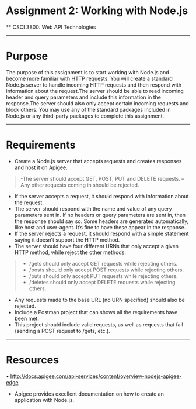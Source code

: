 # Assignment 2: Working with Node.js 

** CSCI 3800: Web API Technologies 


----------------

# Purpose

The purpose of this assignment is to start working with Node.js and become more familiar with HTTP requests.
You will create a standard Node.js server to handle incoming HTTP requests and then respond with information about
the request.The server should be able to read incoming header and query parameters and include this information in the response.The server should also only accept certain incoming requests and block others. You may use any of the standard packages included in Node.js or any third-party packages to complete this assignment.

----------------  

# Requirements
> 
- Create a Node.js server that accepts requests and creates responses and host it on Apigee. 
> -The server should accept GET, POST, PUT and DELETE requests. – Any other requests coming in should be rejected.
- If the server accepts a request, it should respond with information about the request.
- The server should respond with the name and value of any query parameters sent in. If no headers or query parameters are sent in, then the response should say so. Some headers are generated automatically, like host and user-agent. It’s fine to have these appear in the response.
 - If the server rejects a request, it should respond with a simple statement saying it doesn’t support the HTTP method.
- The server should have four different URNs that only accept a given HTTP method, while reject the other methods.
>
> - /gets should only accept GET requests while rejecting others.
> - /posts should only accept POST requests while rejecting others.
> - /puts should only accept PUT requests while rejecting others.
> - /deletes should only accept DELETE requests while rejecting others.

>
- Any requests made to the base URL (no URN specified) should also be rejected.
- Include a Postman project that can shows all the requirements have been met.
- This project should include valid requests, as well as requests that fail (sending a POST request to /gets, etc.).
>

----------------  

# Resources 

> 
•	http://docs.apigee.com/api-services/content/overview-nodejs-apigee-edge
- Apigee provides excellent documentation on how to create an application with Node.js.

>


